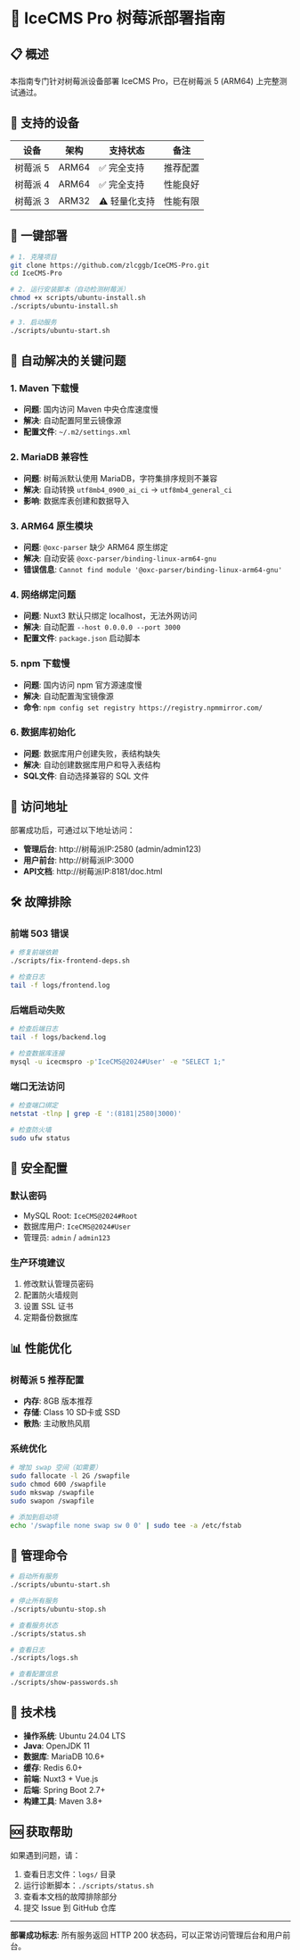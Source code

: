 # 🍓 IceCMS Pro 树莓派部署指南

## 📋 概述

本指南专门针对树莓派设备部署 IceCMS Pro，已在树莓派 5 (ARM64) 上完整测试通过。

## 🔧 支持的设备

| 设备 | 架构 | 支持状态 | 备注 |
|------|------|----------|------|
| 树莓派 5 | ARM64 | ✅ 完全支持 | 推荐配置 |
| 树莓派 4 | ARM64 | ✅ 完全支持 | 性能良好 |
| 树莓派 3 | ARM32 | ⚠️ 轻量化支持 | 性能有限 |

## 🚀 一键部署

```bash
# 1. 克隆项目
git clone https://github.com/zlcggb/IceCMS-Pro.git
cd IceCMS-Pro

# 2. 运行安装脚本（自动检测树莓派）
chmod +x scripts/ubuntu-install.sh
./scripts/ubuntu-install.sh

# 3. 启动服务
./scripts/ubuntu-start.sh
```

## 🔧 自动解决的关键问题

### 1. Maven 下载慢
- **问题**: 国内访问 Maven 中央仓库速度慢
- **解决**: 自动配置阿里云镜像源
- **配置文件**: `~/.m2/settings.xml`

### 2. MariaDB 兼容性
- **问题**: 树莓派默认使用 MariaDB，字符集排序规则不兼容
- **解决**: 自动转换 `utf8mb4_0900_ai_ci` → `utf8mb4_general_ci`
- **影响**: 数据库表创建和数据导入

### 3. ARM64 原生模块
- **问题**: `@oxc-parser` 缺少 ARM64 原生绑定
- **解决**: 自动安装 `@oxc-parser/binding-linux-arm64-gnu`
- **错误信息**: `Cannot find module '@oxc-parser/binding-linux-arm64-gnu'`

### 4. 网络绑定问题
- **问题**: Nuxt3 默认只绑定 localhost，无法外网访问
- **解决**: 自动配置 `--host 0.0.0.0 --port 3000`
- **配置文件**: `package.json` 启动脚本

### 5. npm 下载慢
- **问题**: 国内访问 npm 官方源速度慢
- **解决**: 自动配置淘宝镜像源
- **命令**: `npm config set registry https://registry.npmmirror.com/`

### 6. 数据库初始化
- **问题**: 数据库用户创建失败，表结构缺失
- **解决**: 自动创建数据库用户和导入表结构
- **SQL文件**: 自动选择兼容的 SQL 文件

## 📍 访问地址

部署成功后，可通过以下地址访问：

- **管理后台**: http://树莓派IP:2580 (admin/admin123)
- **用户前台**: http://树莓派IP:3000
- **API文档**: http://树莓派IP:8181/doc.html

## 🛠️ 故障排除

### 前端 503 错误
```bash
# 修复前端依赖
./scripts/fix-frontend-deps.sh

# 检查日志
tail -f logs/frontend.log
```

### 后端启动失败
```bash
# 检查后端日志
tail -f logs/backend.log

# 检查数据库连接
mysql -u icecmspro -p'IceCMS@2024#User' -e "SELECT 1;"
```

### 端口无法访问
```bash
# 检查端口绑定
netstat -tlnp | grep -E ':(8181|2580|3000)'

# 检查防火墙
sudo ufw status
```

## 🔐 安全配置

### 默认密码
- MySQL Root: `IceCMS@2024#Root`
- 数据库用户: `IceCMS@2024#User`
- 管理员: `admin` / `admin123`

### 生产环境建议
1. 修改默认管理员密码
2. 配置防火墙规则
3. 设置 SSL 证书
4. 定期备份数据库

## 📊 性能优化

### 树莓派 5 推荐配置
- **内存**: 8GB 版本推荐
- **存储**: Class 10 SD卡或 SSD
- **散热**: 主动散热风扇

### 系统优化
```bash
# 增加 swap 空间（如需要）
sudo fallocate -l 2G /swapfile
sudo chmod 600 /swapfile
sudo mkswap /swapfile
sudo swapon /swapfile

# 添加到启动项
echo '/swapfile none swap sw 0 0' | sudo tee -a /etc/fstab
```

## 🔄 管理命令

```bash
# 启动所有服务
./scripts/ubuntu-start.sh

# 停止所有服务
./scripts/ubuntu-stop.sh

# 查看服务状态
./scripts/status.sh

# 查看日志
./scripts/logs.sh

# 查看配置信息
./scripts/show-passwords.sh
```

## 📝 技术栈

- **操作系统**: Ubuntu 24.04 LTS
- **Java**: OpenJDK 11
- **数据库**: MariaDB 10.6+
- **缓存**: Redis 6.0+
- **前端**: Nuxt3 + Vue.js
- **后端**: Spring Boot 2.7+
- **构建工具**: Maven 3.8+

## 🆘 获取帮助

如果遇到问题，请：

1. 查看日志文件：`logs/` 目录
2. 运行诊断脚本：`./scripts/status.sh`
3. 查看本文档的故障排除部分
4. 提交 Issue 到 GitHub 仓库

---

**部署成功标志**: 所有服务返回 HTTP 200 状态码，可以正常访问管理后台和用户前台。

